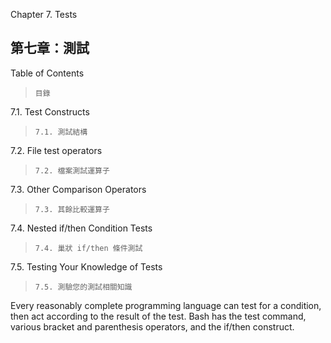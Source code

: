 Chapter 7. Tests

第七章：測試
---

Table of Contents
>`目錄`

7.1. Test Constructs
>`7.1. 測試結構`

7.2. File test operators
>`7.2. 檔案測試運算子`

7.3. Other Comparison Operators
>`7.3. 其餘比較運算子`

7.4. Nested if/then Condition Tests
>`7.4. 巢狀 if/then 條件測試`

7.5. Testing Your Knowledge of Tests
>`7.5. 測驗您的測試相關知識`

Every reasonably complete programming language can test for a condition, then act according to the result of the test. Bash has the test command, various bracket and parenthesis operators, and the if/then construct.
